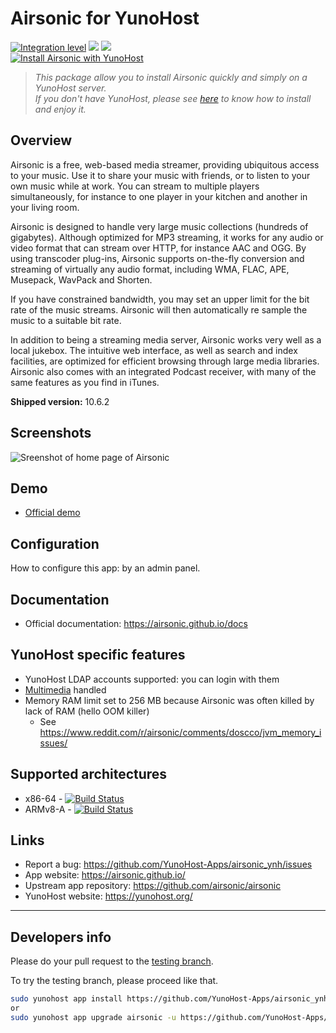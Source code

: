 # Airsonic for YunoHost

[![Integration level](https://dash.yunohost.org/integration/airsonic.svg)](https://dash.yunohost.org/appci/app/airsonic) ![](https://ci-apps.yunohost.org/ci/badges/airsonic.status.svg) ![](https://ci-apps.yunohost.org/ci/badges/airsonic.maintain.svg)  
[![Install Airsonic with YunoHost](https://install-app.yunohost.org/install-with-yunohost.svg)](https://install-app.yunohost.org/?app=airsonic)

> *This package allow you to install Airsonic quickly and simply on a YunoHost server.  
If you don't have YunoHost, please see [here](https://yunohost.org/#/install) to know how to install and enjoy it.*

## Overview

Airsonic is a free, web-based media streamer, providing ubiquitous access to your music. Use it to share your music with friends, or to listen to your own music while at work. You can stream to multiple players simultaneously, for instance to one player in your kitchen and another in your living room.

Airsonic is designed to handle very large music collections (hundreds of gigabytes). Although optimized for MP3 streaming, it works for any audio or video format that can stream over HTTP, for instance AAC and OGG. By using transcoder plug-ins, Airsonic supports on-the-fly conversion and streaming of virtually any audio format, including WMA, FLAC, APE, Musepack, WavPack and Shorten.

If you have constrained bandwidth, you may set an upper limit for the bit rate of the music streams. Airsonic will then automatically re sample the music to a suitable bit rate.

In addition to being a streaming media server, Airsonic works very well as a local jukebox. The intuitive web interface, as well as search and index facilities, are optimized for efficient browsing through large media libraries. Airsonic also comes with an integrated Podcast receiver, with many of the same features as you find in iTunes.

**Shipped version:** 10.6.2

## Screenshots

![Sreenshot of home page of Airsonic](screenshot_01.png)

## Demo

* [Official demo](https://airsonic.github.io/demo/)

## Configuration

How to configure this app: by an admin panel.

## Documentation

* Official documentation: https://airsonic.github.io/docs

## YunoHost specific features

* YunoHost LDAP accounts supported: you can login with them
* [Multimedia](https://github.com/YunoHost-Apps/yunohost.multimedia) handled
* Memory RAM limit set to 256 MB because Airsonic was often killed by lack of RAM (hello OOM killer)
  * See https://www.reddit.com/r/airsonic/comments/doscco/jvm_memory_issues/

## Supported architectures

* x86-64 - [![Build Status](https://ci-apps.yunohost.org/ci/logs/airsonic.svg)](https://ci-apps.yunohost.org/ci/apps/airsonic/)
* ARMv8-A - [![Build Status](https://ci-apps-arm.yunohost.org/ci/logs/airsonic.svg)](https://ci-apps-arm.yunohost.org/ci/apps/airsonic/)

## Links

* Report a bug: https://github.com/YunoHost-Apps/airsonic_ynh/issues
* App website: https://airsonic.github.io/
* Upstream app repository: https://github.com/airsonic/airsonic
* YunoHost website: https://yunohost.org/

---

## Developers info

Please do your pull request to the [testing branch](https://github.com/YunoHost-Apps/airsonic_ynh/tree/testing).

To try the testing branch, please proceed like that.

```bash
sudo yunohost app install https://github.com/YunoHost-Apps/airsonic_ynh/tree/testing --debug
or
sudo yunohost app upgrade airsonic -u https://github.com/YunoHost-Apps/airsonic_ynh/tree/testing --debug
```
